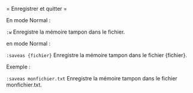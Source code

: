 = Enregistrer et quitter =

En mode Normal :

`:w`  Enregistre la mémoire tampon dans le fichier.


en mode Normal :

`:saveas {fichier}`  Enregistre la mémoire tampon dans le fichier {fichier}.

Exemple :

`:saveas monfichier.txt`  Enregistre la mémoire tampon dans le fichier monfichier.txt.
